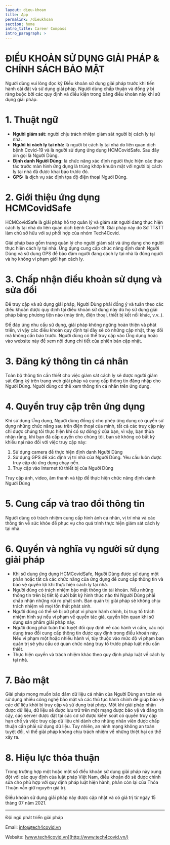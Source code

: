 ```yaml
---
layout: dieu-khoan
title: App
permalink: /dieukhoan
section: home
intro_title: Career Compass
intro_paragraph: >
---
```


# ĐIỀU KHOẢN SỬ DỤNG GIẢI PHÁP & CHÍNH SÁCH BẢO MẬT

Người dùng vui lòng đọc kỹ Điều khoản sử dụng giải pháp trước khi tiến hành cài đặt và sử dụng giải pháp. Người dùng chấp thuận và đồng ý bị ràng buộc bởi các quy định và điều kiện trong bảng điều khoản này khi sử dụng giải pháp.

# **1. Thuật ngữ**

- **Người giám sát:** người chịu trách nhiệm giám sát người bị cách ly tại nhà.
- **Người bị cách ly tại nhà:** là người bị cách ly tại nhà do liên quan dịch bệnh Covid-19 và là người sử dụng ứng dụng HCMCovidSafe. Sau đây xin gọi là Người Dùng.
- **Định danh Người Dùng:** là chức năng xác định người thực hiện các thao tác trước màn hình ứng dụng là trùng khớp khuôn mặt với người bị cách ly tại nhà đã được khai báo trước đó.
- **GPS:** là dịch vụ xác định tọa độ điện thoại Người Dùng.

# **2. Giới thiệu ứng dụng HCMCovidSafe**

HCMCovidSafe là giải pháp hỗ trợ quản lý và giám sát người đang thực hiện cách ly tại nhà do liên quan dịch bệnh Covid-19. Giải pháp này do Sở TT&TT làm chủ sở hữu với sự phối hợp của nhóm Tech4Covid.

Giải pháp bao gồm trang quản lý cho người giám sát và ứng dụng cho người thực hiện cách ly tại nhà. Ứng dụng cung cấp chức năng định danh Người Dùng và sử dụng GPS để bảo đảm người đang cách ly tại nhà là đúng người và họ không vi phạm giới hạn cách ly.

# **3. Chấp nhận điều khoản sử dụng và sửa đổi**

Để truy cập và sử dụng giải pháp, Người Dùng phải đồng ý và tuân theo các điều khoản được quy định tại điều khoản sử dụng này dù họ sử dụng giải pháp bằng phương tiện nào (máy tính, điện thoại, thiết bị kết nối khác, v.v..).

Để đáp ứng nhu cầu sử dụng, giải pháp không ngừng hoàn thiện và phát triển, vì vậy các điều khoản quy định tại đây sẽ có những cập nhật, thay đổi mà không cần báo trước. Người dùng có thể truy cập vào Ứng dụng hoặc vào website này để xem nội dung chi tiết của phiên bản cập nhật.

# **3. Đăng ký thông tin cá nhân**

Toàn bộ thông tin cần thiết cho việc giám sát cách ly sẽ được người giám sát đăng ký trên trang web giải pháp và cung cấp thông tin đăng nhập cho Người Dùng. Người dùng có thể xem thông tin cá nhân trên ứng dụng.

# **4. Quyền truy cập trên ứng dụng**

Khi sử dụng Ứng dụng, Người dùng đồng ý cho phép ứng dụng có quyền sử dụng những chức năng sau trên điện thoại của mình, tất cả các truy cập này chỉ được chúng tôi thực hiện khi có sự đồng ý của bạn, vì vậy, bạn thừa nhận rằng, khi bạn đã cấp quyền cho chúng tôi, bạn sẽ không có bất kỳ khiếu nại nào đối với việc truy cập này:

1. Sử dụng camera để thực hiện định danh Người Dùng
2. Sử dụng GPS để xác định vị trí nhà của Người Dùng. Yêu cầu luôn được truy cập dù ứng dụng chạy nền.
3. Truy cập vào Internet từ thiết bị của Người Dùng

Truy cập ảnh, video, âm thanh và tệp để thực hiện chức năng định danh Người Dùng

# **5. Cung cấp và trao đổi thông tin**

Người dùng có trách nhiệm cung cấp hình ảnh cá nhân, vị trí nhà và các thông tin về sức khỏe để phục vụ cho quá trình thực hiện giám sát cách ly tại nhà.

# **6. Quyền và nghĩa vụ người sử dụng giải pháp**

- Khi sử dụng ứng dụng HCMCovidSafe, Người Dùng được sử dụng một phần hoặc tất cả các chức năng của ứng dụng để cung cấp thông tin và bảo vệ quyền lợi khi thực hiện cách ly tại nhà.
- Người dùng có trách nhiệm bảo mật thông tin tài khoản. Nếu những thông tin trên bị tiết lộ dưới bất kỳ hình thức nào thì Người Dùng phải chấp nhận những rủi ro phát sinh. Ban quản trị giải pháp sẽ không chịu trách nhiệm về mọi tổn thất phát sinh.
- Người dùng có thể sẽ bị xử phạt vi phạm hành chính, bị truy tố trách nhiệm hình sự nếu vi phạm về quyền tác giả, quyền liên quan khi sử dụng sản phẩm giải pháp này.
- Người dùng phải tuân thủ tuyệt đối quy định về các hành vi cấm, các nội dung trao đổi cung cấp thông tin được quy định trong điều khoản này. Nếu vi phạm một hoặc nhiều hành vi, tùy thuộc vào mức độ vi phạm ban quản trị sẽ yêu cầu cơ quan chức năng truy tố trước pháp luật nếu cần thiết.
- Thực hiện quyền và trách nhiệm khác theo quy định pháp luật về cách ly tại nhà.

# **7. Bảo mật**

Giải pháp mong muốn bảo đảm dữ liệu cá nhân của Người Dùng an toàn và sử dụng nhiều công nghệ bảo mật và các thủ tục hành chính để giúp bảo vệ các dữ liệu khỏi bị truy cập và sử dụng trái phép. Một khi giải pháp nhận được dữ liệu, dữ liệu sẽ được lưu trữ trên một mạng được bảo vệ và đáng tin cậy, các server được đặt tại các cơ sở được kiểm soát có quyền truy cập hạn chế và việc truy cập dữ liệu chỉ dành cho những nhân viên được chấp thuận cần phải sử dụng dữ liệu. Tuy nhiên, an ninh mạng không an toàn tuyệt đối, vì thế giải pháp không chịu trách nhiệm về những thiệt hại có thể xảy ra.

# **8. Hiệu lực thỏa thuận**

Trong trường hợp một hoặc một số điều khoản sử dụng giải pháp này xung đột với các quy định của luật pháp Việt Nam, điều khoản đó sẽ được chỉnh sửa cho phù hợp với quy định pháp luật hiện hành, phần còn lại của Thỏa Thuận vẫn giữ nguyên giá trị.

Điều khoản sử dụng giải pháp này được cập nhật và có giá trị từ ngày 15 tháng 07 năm 2021.

---

Đội ngũ phát triển giải pháp

Email: [info@tech4covid.vn](mailto:info@tech4covid.vn)

Website: [www.tech4covid.vn](http://www.tech4covid.vn/)
